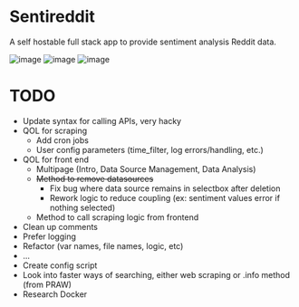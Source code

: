 # Sentireddit
A self hostable full stack app to provide sentiment analysis Reddit data.

![image](https://github.com/casrar/Sentireddit/assets/79720481/34eba270-ed99-439b-bca8-ea4906a0d1c5)
![image](https://github.com/casrar/Sentireddit/assets/79720481/30bf87a8-0459-4f17-8faa-c0f0792255d6)
![image](https://github.com/casrar/Sentireddit/assets/79720481/fee06da5-652a-4a68-9b55-4dfba5bac381)

# TODO
- Update syntax for calling APIs, very hacky
- QOL for scraping
  - Add cron jobs
  - User config parameters (time_filter, log errors/handling, etc.)
- QOL for front end
  - Multipage (Intro, Data Source Management, Data Analysis)
  - ~~Method to remove datasources~~
    - Fix bug where data source remains in selectbox after deletion
    - Rework logic to reduce coupling (ex: sentiment values error if nothing selected)
  - Method to call scraping logic from frontend
- Clean up comments
- Prefer logging
- Refactor (var names, file names, logic, etc)
- ...  
- Create config script
- Look into faster ways of searching, either web scraping or .info method (from PRAW)
- Research Docker



